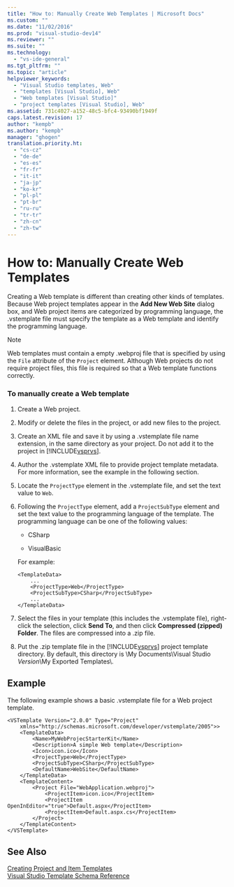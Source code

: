 ```yaml
---
title: "How to: Manually Create Web Templates | Microsoft Docs"
ms.custom: ""
ms.date: "11/02/2016"
ms.prod: "visual-studio-dev14"
ms.reviewer: ""
ms.suite: ""
ms.technology: 
  - "vs-ide-general"
ms.tgt_pltfrm: ""
ms.topic: "article"
helpviewer_keywords: 
  - "Visual Studio templates, Web"
  - "templates [Visual Studio], Web"
  - "Web templates [Visual Studio]"
  - "project templates [Visual Studio], Web"
ms.assetid: 731c4027-a152-48c5-bfc4-93490bf1949f
caps.latest.revision: 17
author: "kempb"
ms.author: "kempb"
manager: "ghogen"
translation.priority.ht: 
  - "cs-cz"
  - "de-de"
  - "es-es"
  - "fr-fr"
  - "it-it"
  - "ja-jp"
  - "ko-kr"
  - "pl-pl"
  - "pt-br"
  - "ru-ru"
  - "tr-tr"
  - "zh-cn"
  - "zh-tw"
---
```

# How to: Manually Create Web Templates
Creating a Web template is different than creating other kinds of templates. Because Web project templates appear in the **Add New Web Site** dialog box, and Web project items are categorized by programming language, the .vstemplate file must specify the template as a Web template and identify the programming language.  
  
> [!NOTE]
>  Web templates must contain a empty .webproj file that is specified by using the `File` attribute of the `Project` element. Although Web projects do not require project files, this file is required so that a Web template functions correctly.  
  
### To manually create a Web template  
  
1.  Create a Web project.  
  
2.  Modify or delete the files in the project, or add new files to the project.  
  
3.  Create an XML file and save it by using a .vstemplate file name extension, in the same directory as your project. Do not add it to the project in [!INCLUDE[vsprvs](../code-quality/includes/vsprvs_md.md)].  
  
4.  Author the .vstemplate XML file to provide project template metadata. For more information, see the example in the following section.  
  
5.  Locate the `ProjectType` element in the .vstemplate file, and set the text value to `Web`.  
  
6.  Following the `ProjectType` element, add a `ProjectSubType` element and set the text value to the programming language of the template. The programming language can be one of the following values:  
  
    -   CSharp  
  
    -   VisualBasic  
  
     For example:  
  
    ```  
    <TemplateData>  
        ...  
        <ProjectType>Web</ProjectType>  
        <ProjectSubType>CSharp</ProjectSubType>  
        ...  
    </TemplateData>  
    ```  
  
7.  Select the files in your template (this includes the .vstemplate file), right-click the selection, click **Send To**, and then click **Compressed (zipped) Folder**. The files are compressed into a .zip file.  
  
8.  Put the .zip template file in the [!INCLUDE[vsprvs](../code-quality/includes/vsprvs_md.md)] project template directory. By default, this directory is \My Documents\Visual Studio *Version*\My Exported Templates\\.  
  
## Example  
 The following example shows a basic .vstemplate file for a Web project template.  
  
```  
<VSTemplate Version="2.0.0" Type="Project"  
    xmlns="http://schemas.microsoft.com/developer/vstemplate/2005">>  
    <TemplateData>  
        <Name>MyWebProjecStarterKit</Name>  
        <Description>A simple Web template</Description>  
        <Icon>icon.ico</Icon>  
        <ProjectType>Web</ProjectType>  
        <ProjectSubType>CSharp</ProjectSubType>  
        <DefaultName>WebSite</DefaultName>  
    </TemplateData>  
    <TemplateContent>  
        <Project File="WebApplication.webproj">  
            <ProjectItem>icon.ico</ProjectItem>  
            <ProjectItem OpenInEditor="true">Default.aspx</ProjectItem>  
            <ProjectItem>Default.aspx.cs</ProjectItem>  
        </Project>  
    </TemplateContent>  
</VSTemplate>  
```  
  
## See Also  
 [Creating Project and Item Templates](../ide/creating-project-and-item-templates.md)   
 [Visual Studio Template Schema Reference](../extensibility/visual-studio-template-schema-reference.md)